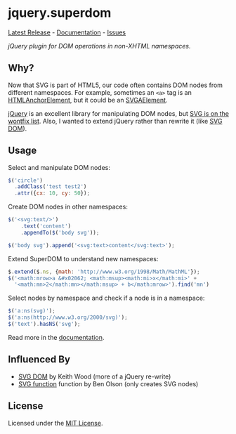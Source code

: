 # jquery.superdom
[Latest Release] - [Documentation] - [Issues]

_jQuery plugin for DOM operations in non-XHTML namespaces._

[Latest Release]: https://github.com/metaist/jquery.superdom/releases/latest
[Documentation]: https://github.com/metaist/jquery.superdom/wiki
[Issues]: https://github.com/metaist/jquery.superdom/issues

## Why?
Now that SVG is part of HTML5, our code often contains DOM nodes from different
namespaces. For example, sometimes an `<a>` tag is an [HTMLAnchorElement], but
it could be an [SVGAElement].

[jQuery] is an excellent library for manipulating DOM nodes, but
[SVG is on the wontfix list][jquery-wontfix]. Also, I wanted to extend jQuery
rather than rewrite it (like [SVG DOM]).

[jQuery]: https://github.com/jquery/jquery
[jquery-wontfix]: http://contribute.jquery.org/wont-fix/#svg-vml-or-namespaced-elements-bugs
[HTMLAnchorElement]: https://developer.mozilla.org/en-US/docs/Web/API/HTMLAnchorElement
[SVGAElement]: https://developer.mozilla.org/en-US/docs/Web/API/SVGAElement

## Usage
Select and manipulate DOM nodes:
```javascript
$('circle')
  .addClass('test test2')
  .attr({cx: 10, cy: 50});
```

Create DOM nodes in other namespaces:
```javascript
$('<svg:text/>')
    .text('content')
    .appendTo($('body svg'));

$('body svg').append('<svg:text>content</svg:text>');
```

Extend SuperDOM to understand new namespaces:
```javascript
$.extend($.ns, {math: 'http://www.w3.org/1998/Math/MathML'});
$('<math:mrow>a &#x02062; <math:msup><math:mi>x</math:mi>' +
  '<math:mn>2</math:mn></math:msup> + b</math:mrow>').find('mn')
```

Select nodes by namespace and check if a node is in a namespace:
```javascript
$('a:ns(svg)');
$('a:ns(http://www.w3.org/2000/svg)');
$('text').hasNS('svg');
```

Read more in the [documentation].

## Influenced By
  - [SVG DOM] by Keith Wood (more of a jQuery re-write)
  - [SVG function] function by Ben Olson (only creates SVG nodes)

[SVG DOM]: http://keith-wood.name/svg.html#dom
[SVG function]: http://www.benknowscode.com/2012/09/using-svg-elements-with-jquery_6812.html

## License
Licensed under the [MIT License].

[MIT License]: http://opensource.org/licenses/MIT
